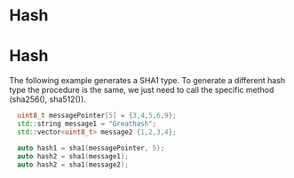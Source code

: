# Hash

# Hash

The following example generates a SHA1 type.
To generate a different hash type the procedure is the same,
we just need to call the specific method (sha256(), sha512()).
```cpp
  uint8_t messagePointer[5] = {3,4,5,6,9};
  std::string message1 = "Greathash";
  std::vector<uint8_t> message2 {1,2,3,4};

  auto hash1 = sha1(messagePointer, 5);
  auto hash2 = sha1(message1);
  auto hash2 = sha1(message2);
```
